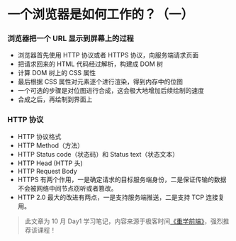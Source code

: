 # 一个浏览器是如何工作的？（一）

### 浏览器把一个 URL 显示到屏幕上的过程

* 浏览器首先使用 HTTP 协议或者 HTTPS 协议，向服务端请求页面
* 把请求回来的 HTML 代码经过解析，构建成 DOM 树
* 计算 DOM 树上的 CSS 属性
* 最后根据 CSS 属性对元素逐个进行渲染，得到内存中的位图
* 一个可选的步骤是对位图进行合成，这会极大地增加后续绘制的速度
* 合成之后，再绘制到界面上

### HTTP 协议

* HTTP 协议格式
* HTTP Method（方法）
* HTTP Status code（状态码）和 Status text（状态文本）
* HTTP Head (HTTP 头)
* HTTP Request Body
* HTTPS 有两个作用，一是确定请求的目标服务端身份，二是保证传输的数据不会被网络中间节点窃听或者篡改。
* HTTP 2.0 最大的改进有两点，一是支持服务端推送，二是支持 TCP 连接复用。


> 此文章为 10 月 Day1 学习笔记，内容来源于极客时间[《重学前端》](http://gk.link/a/12c1B)，强烈推荐该课程！
